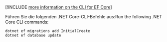 [!INCLUDE [more information on the CLI for EF Core](~/includes/ef-cli.md)]

<span data-ttu-id="1f21c-101">Führen Sie die folgenden .NET Core-CLI-Befehle aus:</span><span class="sxs-lookup"><span data-stu-id="1f21c-101">Run the following .NET Core CLI commands:</span></span>

```dotnetcli
dotnet ef migrations add InitialCreate
dotnet ef database update
```
